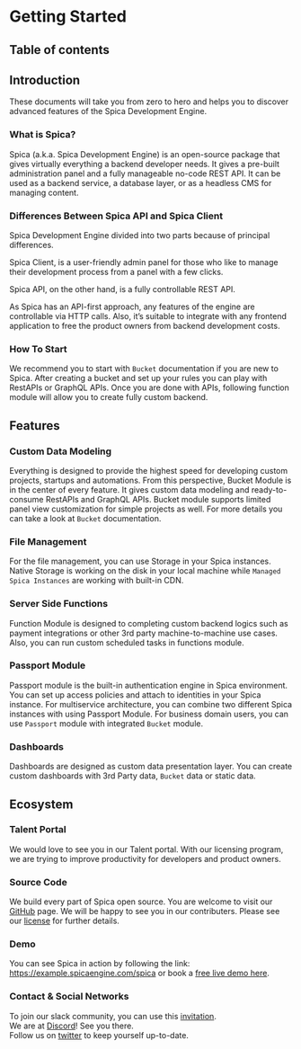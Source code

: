 # Getting Started

## Table of contents

## Introduction

These documents will take you from zero to hero and helps you to discover advanced features of the Spica Development Engine.

### What is Spica?

Spica (a.k.a. Spica Development Engine) is an open-source package that gives virtually everything a backend developer needs. It gives a pre-built administration panel and a fully manageable no-code REST API. It can be used as a backend service, a database layer, or as a headless CMS for managing content.

### Differences Between Spica API and Spica Client

Spica Development Engine divided into two parts because of principal differences.

Spica Client, is a user-friendly admin panel for those who like to manage their development process from a panel with a few clicks.

Spica API, on the other hand, is a fully controllable REST API.

As Spica has an API-first approach, any features of the engine are controllable via HTTP calls. Also, it’s suitable to integrate with any frontend application to free the product owners from backend development costs.

### How To Start

We recommend you to start with `Bucket` documentation if you are new to Spica. After creating a bucket and set up your rules you can play with RestAPIs or GraphQL APIs. Once you are done with APIs, following function module will allow you to create fully custom backend.

## Features

### Custom Data Modeling

Everything is designed to provide the highest speed for developing custom projects, startups and automations. From this perspective, Bucket Module is in the center of every feature. It gives custom data modeling and ready-to-consume RestAPIs and GraphQL APIs. Bucket module supports limited panel view customization for simple projects as well. For more details you can take a look at `Bucket` documentation. 

### File Management

For the file management, you can use Storage in your Spica instances. Native Storage is working on the disk in your local machine while `Managed Spica Instances` are working with built-in CDN. 

### Server Side Functions

Function Module is designed to completing custom backend logics such as payment integrations or other 3rd party machine-to-machine use cases. Also, you can run custom scheduled tasks in functions module. 

### Passport Module

Passport module is the built-in authentication engine in Spica environment. You can set up access policies and attach to identities in your Spica instance. For multiservice architecture, you can combine two different Spica instances with using Passport Module. For business domain users, you can use `Passport` module with integrated `Bucket` module.

### Dashboards

Dashboards are designed as custom data presentation layer. You can create custom dashboards with 3rd Party data, `Bucket` data or static data. 

## Ecosystem

### Talent Portal

We would love to see you in our Talent portal. With our licensing program, we are trying to improve productivity for developers and product owners. 

### Source Code

We build every part of Spica open source. You are welcome to visit our <a href="https://github.com/spica-engine/spica">GitHub</a> page. We will be happy to see you in our contributers. Please see our <a href="https://github.com/spica-engine/spica/blob/master/LICENSE.md">license</a> for further details.

### Demo

You can see Spica in action by following the link: <a href="https://example.spicaengine.com/spica">https://example.spicaengine.com/spica</a> or book a <a href="https://spicaengine.com/calendar">free live demo here</a>. 

### Contact & Social Networks

To join our slack community, you can use this <a href="https://spica-engine.slack.com/join/shared_invite/enQtNzYzMDE3NjQ2MTkyLTA3MTg4ZTViZGI0MThiYzdhNTYxMTQxNjcwYzRjZTJhZDE4YWFhOGU5NmUzMGZiYjlmOWY2NDg5OTUxZjM2NDM">invitation</a>.
<br>We are at <a href="https://discord.com/invite/HJTrRMH">Discord</a>! See you there.
<br>Follow us on <a href="https://twitter.com/spicaengine">twitter</a> to keep yourself up-to-date.
